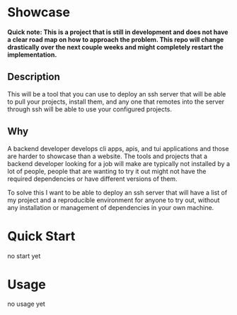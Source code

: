 # Showcase

**Quick note: This is a project that is still in development and does not have a
clear road map on how to approach the problem. This repo will change drastically
over the next couple weeks and might completely restart the implementation.**

## Description

This will be a tool that you can use to deploy an ssh server that will be able
to pull your projects, install them, and any one that remotes into the server
through ssh will be able to use your configured projects.

## Why

A backend developer develops cli apps, apis, and tui applications and those are
harder to showcase than a website. The tools and projects that a backend 
developer looking for a job will make are typically not installed by a lot of
people, people that are wanting to try it out might not have the required
dependencies or have different versions of them.

To solve this I want to be able to deploy an ssh server that will have a list of
my project and a reproducible environment for anyone to try out, without any
installation or management of dependencies in your own machine.

# Quick Start

no start yet

# Usage

no usage yet

